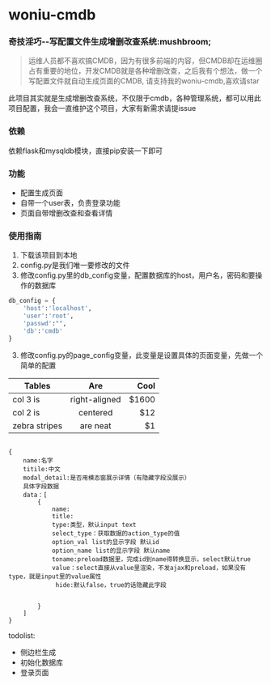 # woniu-cmdb
### 奇技淫巧--写配置文件生成增删改查系统:mushbroom;


> 运维人员都不喜欢搞CMDB，因为有很多前端的内容，但CMDB却在运维圈占有重要的地位，开发CMDB就是各种增删改查，之后我有个想法，做一个写配置文件就自动生成页面的CMDB, 请支持我的woniu-cmdb,喜欢请star


此项目其实就是生成增删改查系统，不仅限于cmdb，各种管理系统，都可以用此项目配置，我会一直维护这个项目，大家有新需求请提issue


### 依赖

依赖flask和mysqldb模块，直接pip安装一下即可

### 功能
* 配置生成页面
* 自带一个user表，负责登录功能
* 页面自带增删改查和查看详情

### 使用指南

1. 下载该项目到本地
2. config.py是我们唯一要修改的文件
2. 修改config.py里的db_config变量，配置数据库的host，用户名，密码和要操作的数据库

```python
db_config = {
    'host':'localhost',
    'user':'root',
    'passwd':"",
    'db':'cmdb'
}

```

3. 修改config.py的page_config变量，此变量是设置具体的页面变量，先做一个简单的配置







| Tables        | Are           | Cool  |
| ------------- |:-------------:| -----:|
| col 3 is      | right-aligned | $1600 |
| col 2 is      | centered      |   $12 |
| zebra stripes | are neat      |    $1 |

```

{
    name:名字
    titile:中文
    modal_detail:是否用模态窗展示详情（有隐藏字段没展示）
    具体字段数据
    data：[
        {
            name:
            title:
            type:类型，默认input text
            select_type：获取数据的action_type的值
            option_val list的显示字段 默认id
            option_name list的显示字段 默认name
            toname:preload数据里，完成id到name得转换显示，select默认true
            value：select直接从value里渲染，不发ajax和preload，如果没有type，就是input里的value属性
             hide:默认false，true的话隐藏此字段


        }
    ]
}
```

todolist:

* 侧边栏生成
* 初始化数据库
* 登录页面
